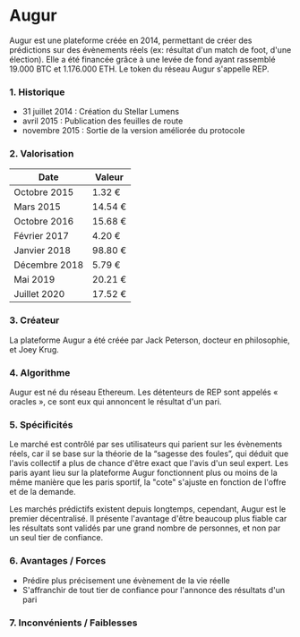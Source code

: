 # Augur

Augur est une plateforme créée en 2014, permettant de créer des prédictions sur des évènements réels (ex: résultat d'un match de foot, d'une élection). Elle a été financée grâce à une levée de fond ayant rassemblé 19.000 BTC et 1.176.000 ETH. Le token du réseau Augur s'appelle REP.

### 1. Historique

<ul>
<li>31 juillet 2014 : Création du Stellar Lumens</li>
<li>avril 2015 : Publication des feuilles de route</li>
<li>novembre 2015 : Sortie de la version améliorée du protocole</li>
</ul>

### 2. Valorisation

| Date | Valeur |
|-|-|
| Octobre 2015 | 1.32 € |
| Mars 2015 | 14.54 € |
| Octobre 2016 | 15.68 € |
| Février 2017 | 4.20 € |
| Janvier 2018 | 98.80 € |
| Décembre 2018 | 5.79 € |
| Mai 2019 | 20.21 € |
| Juillet 2020 | 17.52 € |

### 3. Créateur

La plateforme Augur a été créée par Jack Peterson, docteur en philosophie, et Joey Krug.

### 4. Algorithme

Augur est né du réseau Ethereum. Les détenteurs de REP sont appelés « oracles », ce sont eux qui annoncent le résultat d'un pari.

### 5. Spécificités

Le marché est contrôlé par ses utilisateurs qui parient sur les évènements réels, car il se base sur la théorie de la “sagesse des foules”, qui déduit que l'avis collectif a plus de chance d'être exact que l'avis d'un seul expert. Les paris ayant lieu sur la plateforme Augur fonctionnent plus ou moins de la même manière que les paris sportif, la "cote" s'ajuste en fonction de l'offre et de la demande.

Les marchés prédictifs existent depuis longtemps, cependant, Augur est le premier décentralisé. Il présente l'avantage d'être beaucoup plus fiable car les résultats sont validés par une grand nombre de personnes, et non par un seul tier de confiance.

### 6. Avantages / Forces

<ul>
<li>Prédire plus précisement une évènement de la vie réelle</li>
<li>S'affranchir de tout tier de confiance pour l'annonce des résultats d'un pari</li>
</ul>

### 7. Inconvénients / Faiblesses